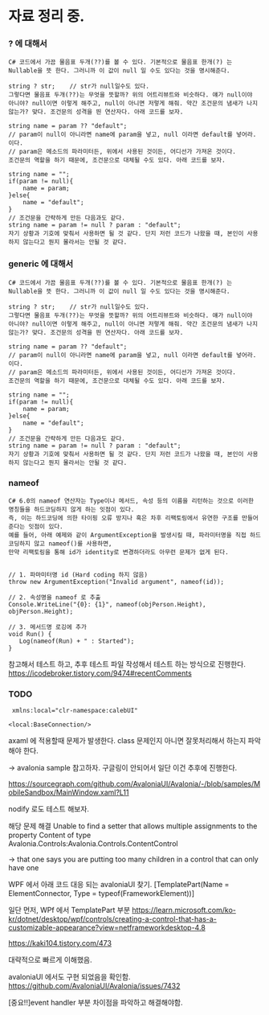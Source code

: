 ﻿# 자료 정리 중.

### ? 에 대해서
```
C# 코드에서 가끔 물음표 두개(??)를 볼 수 있다. 기본적으로 물음표 한개(?) 는 Nullable을 뜻 한다. 그러니까 이 값이 null 일 수도 있다는 것을 명시해준다.

string ? str;    // str가 null일수도 있다.
그렇다면 물음표 두개(??)는 무엇을 뜻할까? 위의 어트리뷰트와 비슷하다. 얘가 null이야 아니야? null이면 이렇게 해주고, null이 아니면 저렇게 해줘. 약간 조건문의 냄새가 나지 않는가? 맞다. 조건문의 성격을 띈 연산자다. 아래 코드를 보자.

string name = param ?? "default";
// param이 null이 아니라면 name에 param을 넣고, null 이라면 default를 넣어라. 이다.
// param은 메소드의 파라미터든, 위에서 사용된 것이든, 어디선가 가져온 것이다.
조건문의 역할을 하기 때문에, 조건문으로 대체될 수도 있다. 아래 코드를 보자.

string name = "";
if(param != null){
	name = param;
}else{
	name = "default";
}
// 조건문을 간략하게 만든 다음과도 같다.
string name = param != null ? param : "default";
자기 상황과 기호에 맞춰서 사용하면 될 것 같다. 단지 저런 코드가 나왔을 때, 본인이 사용하지 않는다고 뭔지 몰라서는 안될 것 같다.

```

### generic 에 대해서
```
C# 코드에서 가끔 물음표 두개(??)를 볼 수 있다. 기본적으로 물음표 한개(?) 는 Nullable을 뜻 한다. 그러니까 이 값이 null 일 수도 있다는 것을 명시해준다.

string ? str;    // str가 null일수도 있다.
그렇다면 물음표 두개(??)는 무엇을 뜻할까? 위의 어트리뷰트와 비슷하다. 얘가 null이야 아니야? null이면 이렇게 해주고, null이 아니면 저렇게 해줘. 약간 조건문의 냄새가 나지 않는가? 맞다. 조건문의 성격을 띈 연산자다. 아래 코드를 보자.

string name = param ?? "default";
// param이 null이 아니라면 name에 param을 넣고, null 이라면 default를 넣어라. 이다.
// param은 메소드의 파라미터든, 위에서 사용된 것이든, 어디선가 가져온 것이다.
조건문의 역할을 하기 때문에, 조건문으로 대체될 수도 있다. 아래 코드를 보자.

string name = "";
if(param != null){
	name = param;
}else{
	name = "default";
}
// 조건문을 간략하게 만든 다음과도 같다.
string name = param != null ? param : "default";
자기 상황과 기호에 맞춰서 사용하면 될 것 같다. 단지 저런 코드가 나왔을 때, 본인이 사용하지 않는다고 뭔지 몰라서는 안될 것 같다.

```

### nameof 

```
C# 6.0의 nameof 연산자는 Type이나 메서드, 속성 등의 이름을 리턴하는 것으로 이러한 명칭들을 하드코딩하지 않게 하는 잇점이 있다. 
즉, 이는 하드코딩에 의한 타이핑 오류 방지나 혹은 차후 리팩토링에서 유연한 구조를 만들어 준다는 잇점이 있다. 
예를 들어, 아래 예제와 같이 ArgumentException을 발생시킬 때, 파라미터명을 직접 하드코딩하지 않고 nameof()를 사용하면,
만약 리팩토링을 통해 id가 identity로 변경하더라도 아무런 문제가 없게 된다.


// 1. 파마미터명 id (Hard coding 하지 않음)
throw new ArgumentException("Invalid argument", nameof(id));

// 2. 속성명을 nameof 로 추출
Console.WriteLine("{0}: {1}", nameof(objPerson.Height), objPerson.Height);

// 3. 메서드명 로깅에 추가
void Run() {
   Log(nameof(Run) + " : Started");
}

```

참고해서 테스트 하고, 추후 테스트 파일 작성해서 테스트 하는 방식으로 진행한다.
https://icodebroker.tistory.com/9474#recentComments


### TODO
```
 xmlns:local="clr-namespace:calebUI"

<local:BaseConnection/>
```
axaml 에 적용할때 문제가 발생한다.
class 문제인지 아니면 잘못처리해서 하는지 파악해야 한다.

-> avalonia sample 참고하자. 구글링이 안되어서 일단 이건 추후에 진행한다.

https://sourcegraph.com/github.com/AvaloniaUI/Avalonia/-/blob/samples/MobileSandbox/MainWindow.xaml?L11

nodify 로도 테스트 해보자.

해당 문제 해결
Unable to find a setter that allows multiple assignments to the property Content of type Avalonia.Controls:Avalonia.Controls.ContentControl 

-> that one says you are putting too many children in a control that can only have one


WPF 에서 아래 코드 대응 되는 avaloniaUI 찾기.
[TemplatePart(Name = ElementConnector, Type = typeof(FrameworkElement))]

일단 먼저, WPf 에서 TemplatePart 부분
https://learn.microsoft.com/ko-kr/dotnet/desktop/wpf/controls/creating-a-control-that-has-a-customizable-appearance?view=netframeworkdesktop-4.8

https://kaki104.tistory.com/473

대략적으로 빠르게 이해했음.

avaloniaUI 에서도 구현 되었음을 확인함.
https://github.com/AvaloniaUI/Avalonia/issues/7432

[중요!!]event handler 부분 차이점을 파악하고 해결해야함.

